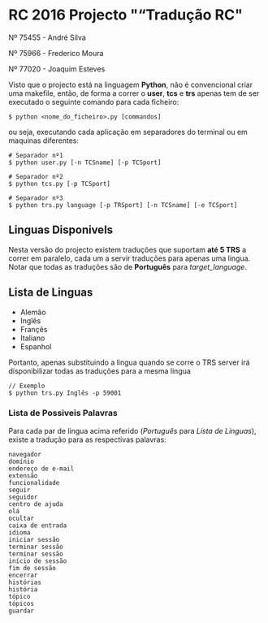 # RC 2016 Projecto "“Tradução RC"

Nº 75455 - André Silva

Nº 75966 - Frederico Moura

Nº 77020 - Joaquim Esteves

Visto que o projecto está na linguagem **Python**, não é convencional criar uma makefile, então, de forma a correr o **user**, **tcs** e **trs** apenas tem de ser executado o seguinte comando para cada ficheiro:

```shell
$ python <nome_do_ficheiro>.py [commandos]
```

ou seja, executando cada aplicação em separadores do terminal ou em maquinas diferentes:

```shell
# Separador nº1
$ python user.py [-n TCSname] [-p TCSport]

# Separador nº2
$ python tcs.py [-p TCSport]

# Separador nº3
$ python trs.py language [-p TRSport] [-n TCSname] [-e TCSport]
```

## Linguas Disponivels
Nesta versão do projecto existem traduções que suportam **até 5 TRS** a correr em paralelo, cada um a servir traduções para apenas uma lingua. Notar que todas as traduções são de **Português** para *target_language*.

## Lista de Linguas
- Alemão
- Inglês
- Françês
- Italiano
- Espanhol

Portanto, apenas substituindo a lingua quando se corre o TRS server irá disponibilizar todas as traduções para a mesma lingua

```shell
// Exemplo
$ python trs.py Inglês -p 59001
```

### Lista de Possiveis Palavras

Para cada par de lingua acima referido (*Português* para *Lista de Linguas*), existe a tradução para as respectivas palavras:

```text
navegador
domínio
endereço de e-mail
extensão
funcionalidade
seguir
seguidor
centro de ajuda
olá
ocultar
caixa de entrada
idioma
iniciar sessão
terminar sessão
terminar sessão
início de sessão
fim de sessão
encerrar
histórias
história
tópico
tópicos
guardar
```
